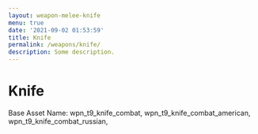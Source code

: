 ```yaml
---
layout: weapon-melee-knife
menu: true
date: '2021-09-02 01:53:59'
title: Knife
permalink: /weapons/knife/
description: Some description.
---
```


# Knife

Base Asset Name: wpn_t9_knife_combat, wpn_t9_knife_combat_american, wpn_t9_knife_combat_russian, 
